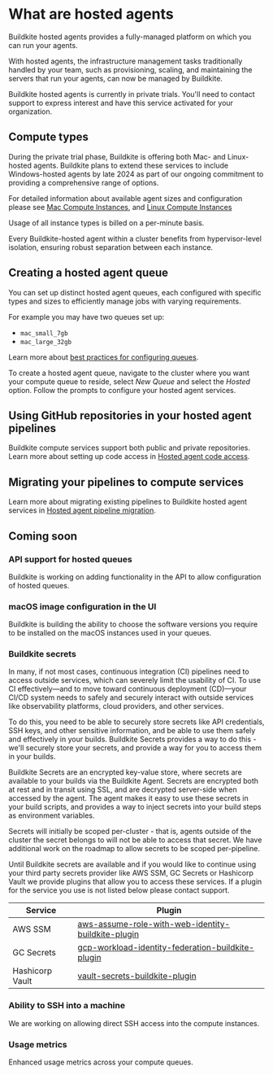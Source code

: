 # What are hosted agents

Buildkite hosted agents provides a fully-managed platform on which you can run your agents.

With hosted agents, the infrastructure management tasks traditionally handled by your team, such as provisioning, scaling, and maintaining the servers that run your agents, can now be managed by Buildkite.

Buildkite hosted agents is currently in private trials. You'll need to contact support to express interest and have this service activated for your organization.

## Compute types

During the private trial phase, Buildkite is offering both Mac- and Linux-hosted agents. Buildkite plans to extend these services to include Windows-hosted agents by late 2024 as part of our ongoing commitment to providing a comprehensive range of options.

For detailed information about available agent sizes and configuration please see [Mac Compute Instances](/docs/buildkite-compute/macos-instances), and [Linux Compute Instances](/docs/buildkite-compute/linux-instances)

Usage of all instance types is billed on a per-minute basis.

Every Buildkite-hosted agent within a cluster benefits from hypervisor-level isolation, ensuring robust separation between each instance.

## Creating a hosted agent queue

You can set up distinct hosted agent queues, each configured with specific types and sizes to efficiently manage jobs with varying requirements.

For example you may have two queues set up:

* `mac_small_7gb`
* `mac_large_32gb`

Learn more about [best practices for configuring queues](/docs/clusters/overview#clusters-and-queues-best-practice-how-should-i-structure-my-queues).

To create a hosted agent queue, navigate to the cluster where you want your compute queue to reside, select _New Queue_ and select the _Hosted_ option. Follow the prompts to configure your hosted agent services.

## Using GitHub repositories in your hosted agent pipelines

Buildkite compute services support both public and private repositories. Learn more about setting up code access in [Hosted agent code access](/docs/buildkite-compute/source-control).

## Migrating your pipelines to compute services

Learn more about migrating existing pipelines to Buildkite hosted agent services in [Hosted agent pipeline migration](/docs/buildkite-compute/pipeline-migration).

## Coming soon

### API support for hosted queues
Buildkite is working on adding functionality in the API to allow configuration of hosted queues.

### macOS image configuration in the UI
Buildkite is building the ability to choose the software versions you require to be installed on the macOS instances used in your queues.

### Buildkite secrets

In many, if not most cases, continuous integration (CI) pipelines need to access outside services, which can severely limit the usability of CI. To use CI effectively—and to move toward continuous deployment (CD)—your CI/CD system needs to safely and securely interact with outside services like observability platforms, cloud providers, and other services.

To do this, you need to be able to securely store secrets like API credentials, SSH keys, and other sensitive information, and be able to use them safely and effectively in your builds. Buildkite Secrets provides a way to do this - we'll securely store your secrets, and provide a way for you to access them in your builds.

Buildkite Secrets are an encrypted key-value store, where secrets are available to your builds via the Buildkite Agent. Secrets are encrypted both at rest and in transit using SSL, and are decrypted server-side when accessed by the agent. The agent makes it easy to use these secrets in your build scripts, and provides a way to inject secrets into your build steps as environment variables.

Secrets will initially be scoped per-cluster - that is, agents outside of the cluster the secret belongs to will not be able to access that secret. We have additional work on the roadmap to allow secrets to be scoped per-pipeline.

Until Buildkite secrets are available and if you would like to continue using your third party secrets provider like AWS SSM, GC Secrets or Hashicorp Vault we provide plugins that allow you to access these services. If a plugin for the service you use is not listed below please contact support.

<table>
    <thead>
        <tr><th>Service</th><th>Plugin</th></tr>
    </thead>
    <tbody>
        <tr><td>AWS SSM</td><td><a href="https://github.com/buildkite-plugins/aws-assume-role-with-web-identity-buildkite-plugin">aws-assume-role-with-web-identity-buildkite-plugin</a></td></tr>
        <tr><td>GC Secrets</td><td><a href="https://github.com/buildkite-plugins/gcp-workload-identity-federation-buildkite-plugin">gcp-workload-identity-federation-buildkite-plugin</a></td></tr>
        <tr><td>Hashicorp Vault</td><td><a href="https://github.com/buildkite-plugins/vault-secrets-buildkite-plugin">vault-secrets-buildkite-plugin</a></td></tr>
    </tbody>
</table>



### Ability to SSH into a machine

We are working on allowing direct SSH access into the compute instances.

### Usage metrics

Enhanced usage metrics across your compute queues.



